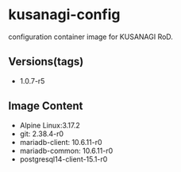 # kusanagi-config

configuration container image for KUSANAGI RoD.

## Versions(tags)
- 1.0.7-r5

## Image Content
- Alpine Linux:3.17.2
- git: 2.38.4-r0
- mariadb-client: 10.6.11-r0
- mariadb-common: 10.6.11-r0
- postgresql14-client-15.1-r0

